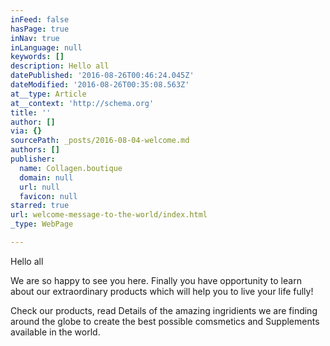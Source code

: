 ```yaml
---
inFeed: false
hasPage: true
inNav: true
inLanguage: null
keywords: []
description: Hello all
datePublished: '2016-08-26T00:46:24.045Z'
dateModified: '2016-08-26T00:35:08.563Z'
at__type: Article
at__context: 'http://schema.org'
title: ''
author: []
via: {}
sourcePath: _posts/2016-08-04-welcome.md
authors: []
publisher:
  name: Collagen.boutique
  domain: null
  url: null
  favicon: null
starred: true
url: welcome-message-to-the-world/index.html
_type: WebPage

---
```

Hello all

We are so happy to see you here. Finally you have opportunity to learn about our extraordinary products which will help you to live your life fully!

Check our products, read Details of the amazing ingridients we are finding around the globe to create the best possible comsmetics and Supplements available in the world.